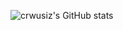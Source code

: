 ![crwusiz's GitHub stats](https://github-readme-stats.vercel.app/api?username=crwusiz&show_icons=true&theme=monokai)
